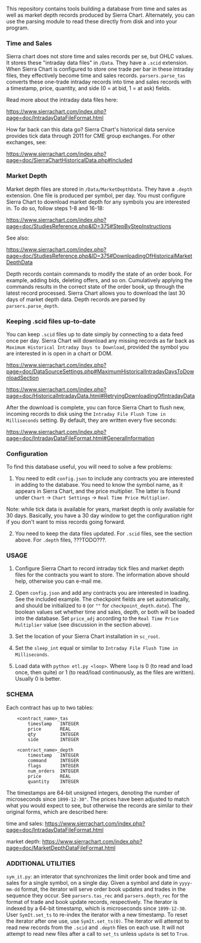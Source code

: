 This repository contains tools building a database from time and sales as well as market depth records produced by Sierra Chart. Alternately, you can use the parsing module to read these directly from disk and into your program.

### Time and Sales

Sierra chart does not store time and sales records per se, but OHLC values. It stores these "intraday data files" in `/Data`. They have a `.scid` extension. When Sierra Chart is configured to store one trade per bar in these intraday files, they effectively become time and sales records. `parsers.parse_tas` converts these one-trade intraday records into time and sales records with a timestamp, price, quantity, and side (0 = at bid, 1 = at ask) fields.

Read more about the intraday data files here: 

https://www.sierrachart.com/index.php?page=doc/IntradayDataFileFormat.html

How far back can this data go? Sierra Chart's historical data service provides tick data through 2011 for CME group exchanges. For other exchanges, see: 

https://www.sierrachart.com/index.php?page=doc/SierraChartHistoricalData.php#Included

### Market Depth

Market depth files are stored in `/Data/MarketDepthData`. They have a `.depth` extension. One file is produced per symbol, per day. You must configure Sierra Chart to download market depth for any symbols you are interested in. To do so, follow steps 1-8 and 16-18: 

https://www.sierrachart.com/index.php?page=doc/StudiesReference.php&ID=375#StepByStepInstructions

See also: 

https://www.sierrachart.com/index.php?page=doc/StudiesReference.php&ID=375#DownloadingOfHistoricalMarketDepthData

Depth records contain commands to modify the state of an order book. For example, adding bids, deleting offers, and so on. Cumulatively applying the commands results in the correct state of the order book, up through the latest record processed. Sierra Chart allows you to download the last 30 days of market depth data. Depth records are parsed by `parsers.parse_depth`.

### Keeping .scid files up-to-date

You can keep `.scid` files up to date simply by connecting to a data feed once per day. Sierra Chart will download any missing records as far back as `Maximum Historical Intraday Days to Download`, provided the symbol you are interested in is open in a chart or DOM.

https://www.sierrachart.com/index.php?page=doc/DataSourceSettings.php#MaximumHistoricalIntradayDaysToDownloadSection

https://www.sierrachart.com/index.php?page=doc/HistoricalIntradayData.html#RetryingDownloadingOfIntradayData

After the download is complete, you can force Sierra Chart to flush new, incoming records to disk using the `Intraday File Flush Time in Milliseconds` setting. By default, they are written every five seconds:

https://www.sierrachart.com/index.php?page=doc/IntradayDataFileFormat.html#GeneralInformation

### Configuration

To find this database useful, you will need to solve a few problems:

1. You need to edit `config.json` to include any contracts you are interested in adding to the database. You need to know the symbol name, as it appears in Sierra Chart, and the price multiplier. The latter is found under `Chart` -> `Chart Settings` -> `Real Time Price Multiplier`.

Note: while tick data is available for years, market depth is only available for 30 days. Basically, you have a 30 day window to get the configuration right if you don't want to miss records going forward.

2. You need to keep the data files updated. For `.scid` files, see the section above. For `.depth` files, ???TODO???.

### USAGE

1. Configure Sierra Chart to record intraday tick files and market depth files for the contracts you want to store. The information above should help, otherwise you can e-mail me.

2. Open `config.json` and add any contracts you are interested in loading. See the included example. The checkpoint fields are set automatically, and should be initialized to `0` (or `""` for `checkpoint_depth.date`). The boolean values set whether time and sales, depth, or both will be loaded into the database. Set `price_adj` according to the `Real Time Price Multiplier` value (see discussion in the section above).

3. Set the location of your Sierra Chart installation in `sc_root`.

4. Set the `sleep_int` equal or similar to `Intraday File Flush Time in Milliseconds`.

5. Load data with `python etl.py <loop>`. Where `loop` is 0 (to read and load once, then quite) or 1 (to read/load continuously, as the files are written). Usually 0 is better.


### SCHEMA

Each contract has up to two tables:

```
    <contract_name>_tas
        timestamp   INTEGER
        price       REAL
        qty         INTEGER
        side        INTEGER

    <contract_name>_depth
        timestamp   INTEGER
        command     INTEGER
        flags       INTEGER
        num_orders  INTEGER
        price       REAL
        quantity    INTEGER
```

The timestamps are 64-bit unsigned integers, denoting the number of microseconds since `1899-12-30"`. The prices have been adjusted to match what you would expect to see, but otherwise the records are similar to their original forms, which are described here:

time and sales: https://www.sierrachart.com/index.php?page=doc/IntradayDataFileFormat.html

market depth: https://www.sierrachart.com/index.php?page=doc/MarketDepthDataFileFormat.html

### ADDITIONAL UTILITIES

`sym_it.py`: an interator that synchronizes the limit order book and time and sales for a single symbol, on a single day. Given a symbol and date in `yyyy-mm-dd` format, the iterator will serve order book updates and trades in the sequence they occur. See `parsers.tas_rec` and `parsers.depth_rec` for the format of trade and book update records, respectively. The iterator is indexed by a 64-bit timestamp, which is microseconds since `1899-12-30`. User `SymIt.set_ts` to re-index the iterator with a new timestamp. To reset the iterator after one use, use `SymIt.set_ts(0)`. The iterator will attempt to read new records from the `.scid` and `.depth` files on each use. It will not attempt to read new files after a call to `set_ts` unless `update` is set to `True`.
